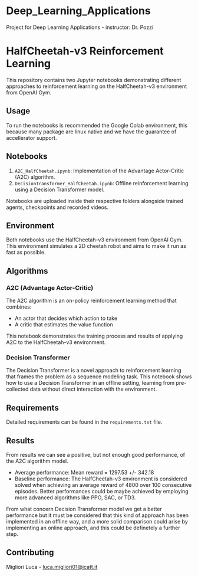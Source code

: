 # Deep_Learning_Applications
Project for Deep Learning Applications - instructor: Dr. Pozzi

# HalfCheetah-v3 Reinforcement Learning

This repository contains two Jupyter notebooks demonstrating different approaches to reinforcement learning on the HalfCheetah-v3 environment from OpenAI Gym.

## Usage

To run the notebooks is recommended the Google Colab environment, this because many package are linux native and we have the guarantee of accellerator support.

## Notebooks

1. `A2C_HalfCheetah.ipynb`: Implementation of the Advantage Actor-Critic (A2C) algorithm.
2. `DecisionTransformer_HalfCheetah.ipynb`: Offline reinforcement learning using a Decision Transformer model.

Notebooks are uploaded inside their respective folders alongside trained agents, checkpoints and recorded videos.

## Environment

Both notebooks use the HalfCheetah-v3 environment from OpenAI Gym. This environment simulates a 2D cheetah robot and aims to make it run as fast as possible.

## Algorithms

### A2C (Advantage Actor-Critic)

The A2C algorithm is an on-policy reinforcement learning method that combines:
- An actor that decides which action to take
- A critic that estimates the value function

This notebook demonstrates the training process and results of applying A2C to the HalfCheetah-v3 environment.

### Decision Transformer

The Decision Transformer is a novel approach to reinforcement learning that frames the problem as a sequence modeling task. This notebook shows how to use a Decision Transformer in an offline setting, learning from pre-collected data without direct interaction with the environment.

## Requirements

Detailed requirements can be found in the `requirements.txt` file.


## Results

From results we can see a positive, but not enough good performance, of the A2C algorithm model. 
 * Average performance: Mean reward = 1297.53 +/- 342.18
 * Baseline performance: The HalfCheetah-v3 environment is considered solved when achieving an average reward of 4800 over 100 consecutive episodes.
Better performances could be maybe achieved by employing more advanced algorithms like PPO, SAC, or TD3.

From what concern Decision Transformer model we get a better performance but it must be considered that this kind of approach has been implemented in an offline way, and a more solid comparison could arise by implementing an online approach, and this could be definetely a further step.


## Contributing

Migliori Luca - luca.migliori01@icatt.it
